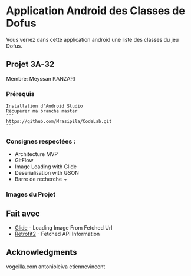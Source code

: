 # Application Android des Classes de Dofus

Vous verrez dans cette application android une liste des classes du jeu Dofus. 

## Projet 3A-32

Membre: Meyssan KANZARI

### Prérequis

    Installation d'Android Studio
    Récupérer ma branche master
    ```
    https://github.com/Mrasipila/CodeLab.git
    ```

### Consignes respectées :

- Architecture MVP
- GitFlow
- Image Loading with Glide
- Deserialisation with GSON
- Barre de recherche ~


### Images du Projet



## Fait avec

* [Glide](https://github.com/bumptech/glide) - Loading Image From Fetched Url
* [Retrofit2](https://github.com/square/retrofit) - Fetched API Information 


## Acknowledgments

vogeilla.com
antonioleiva
etiennevincent

